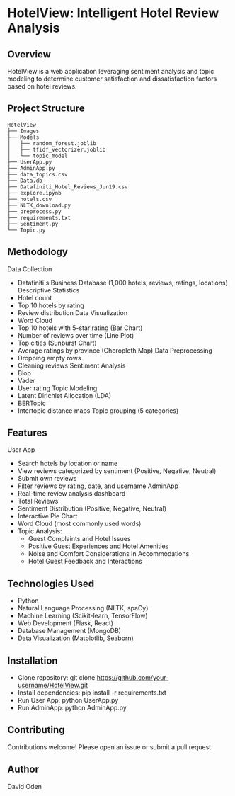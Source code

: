 HotelView: Intelligent Hotel Review Analysis
=============================================

Overview
-----------
HotelView is a web application leveraging sentiment analysis and topic modeling to determine customer satisfaction and dissatisfaction factors based on hotel reviews.

Project Structure
-------------------
```
HotelView
├── Images
├── Models
│   ├── random_forest.joblib
│   ├── tfidf_vectorizer.joblib
│   └── topic_model
├── UserApp.py
├── AdminApp.py
├── data_topics.csv
├── Data.db
├── Datafiniti_Hotel_Reviews_Jun19.csv
├── explore.ipynb
├── hotels.csv
├── NLTK_download.py
├── preprocess.py
├── requirements.txt
├── Sentiment.py
└── Topic.py
```

Methodology
--------------
Data Collection
  * Datafiniti's Business Database (1,000 hotels, reviews, ratings, locations)
Descriptive Statistics
  * Hotel count
  * Top 10 hotels by rating
  * Review distribution
Data Visualization
  * Word Cloud
  * Top 10 hotels with 5-star rating (Bar Chart)
  * Number of reviews over time (Line Plot)
  * Top cities (Sunburst Chart)
  * Average ratings by province (Choropleth Map)
Data Preprocessing
  * Dropping empty rows
  * Cleaning reviews
Sentiment Analysis
  * Blob
  * Vader
  * User rating
Topic Modeling
  * Latent Dirichlet Allocation (LDA)
  * BERTopic
  * Intertopic distance maps
  Topic grouping (5 categories)

Features
------------
User App
  * Search hotels by location or name
  * View reviews categorized by sentiment (Positive, Negative, Neutral)
  * Submit own reviews
  * Filter reviews by rating, date, and username
AdminApp
  * Real-time review analysis dashboard
  * Total Reviews
  * Sentiment Distribution (Positive, Negative, Neutral)
  * Interactive Pie Chart
  * Word Cloud (most commonly used words)
  * Topic Analysis:
    - Guest Complaints and Hotel Issues
    - Positive Guest Experiences and Hotel Amenities
    - Noise and Comfort Considerations in Accommodations
    - Hotel Guest Feedback and Interactions

Technologies Used
--------------------
  * Python
  * Natural Language Processing (NLTK, spaCy)
  * Machine Learning (Scikit-learn, TensorFlow)
  * Web Development (Flask, React)
  * Database Management (MongoDB)
  * Data Visualization (Matplotlib, Seaborn)

Installation
---------------
  * Clone repository: git clone https://github.com/your-username/HotelView.git
  * Install dependencies: pip install -r requirements.txt
  * Run User App: python UserApp.py
  * Run AdminApp: python AdminApp.py

Contributing
------------
Contributions welcome! Please open an issue or submit a pull request.

Author
--------
David Oden
